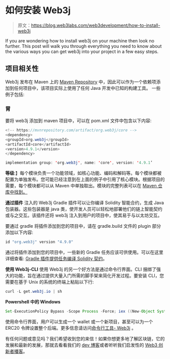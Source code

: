 # 如何安装 Web3j

> 原文：<https://blog.web3labs.com/web3development/how-to-install-web3j>

If you are wondering how to install web3j on your machine then look no further. This post will walk you through everything you need to know about the various ways you can get web3j into your project in a few easy steps.

## 项目相关性

Web3j 发布在 Maven 上的 [Maven Repository](https://mvnrepository.com/artifact/org.web3j) 中，因此可以作为一个依赖项添加到任何项目中，该项目实际上使用了任何 Java 开发中已知的构建工具。
一些例子包括:

### **胃**

要将 web3j 添加到 maven 项目中，可以在 pom.xml 文件中包含以下内容:

```java
<!-- https://mvnrepository.com/artifact/org.web3j/core -->
<dependency>
<groupId>org.web3j</groupId>
<artifactId>core</artifactId>
<version>4.9.1</version>
</dependency>
```

```java
implementation group: 'org.web3j', name: 'core', version: '4.9.1’
```

**等级**:】每个模块负责一个功能领域，如核心功能、编码和解码等。每个模块都被配置为单独发布。您可能已经注意到在上面的例子中引用了核心模块。根据项目的需要，每个模块都可以从 Maven 中单独取出。模块的完整列表可以在 [Maven 仓库中找到。](https://mvnrepository.com/artifact/org.web3j)

**通过插件**
注入的 Web3j Gradle 插件可以让你编译 Solidity 智能合约，生成 Java 包装器。这些包装器是 java 类，使开发人员可以轻松地部署他们的链上智能契约或与之交互。该插件还将 web3j 注入到用户的项目中，使其易于与以太坊交互。

要通过 gradle 将插件添加到您的项目中，请在 gradle.build 文件的 plugin 部分添加以下内容:

```java
id "org.web3j" version "4.9.0"
```

通过将插件添加到您的项目中，一些新的 Gradle 任务应该可供使用。可以在这里详细查看: [Gradle 插件提供任务编译 Solidity 契约](https://github.com/web3j/solidity-gradle-plugin)。

**使用 Web3j-CLI**
使用 Web3j 的另一个好方法是通过命令行界面。CLI 捆绑了强大的功能，旨在通过提供大量入门所需的脚手架来简化开发过程。要安装 CLI，您需要在基于 Unix 的系统的终端上粘贴以下行:

```java
curl -L get.web3j.io | sh
```

**Powershell 中的 Windows**

```java
Set-ExecutionPolicy Bypass -Scope Process -Force; iex ((New-Object System.Net.WebClient).DownloadString('https://raw.githubusercontent.com/web3j/web3j-installer/master/installer.ps1'))
```

使用命令行界面，用户可以生成一个 wallet 或一个新项目，甚至可以为一个 ERC20 令牌设置整个后端。更多信息请访问[命令行工具- Web3j](https://docs.web3j.io/4.8.7/command_line_tools/) 。

有任何问题或意见吗？我们希望收到您的来信！如果你想更多地了解区块链，它的发展和最新的发展，那就去看看我们的 [dev 博客](/web3development)或者听听我们启发性的 [Web3 创新者播客](https://podcast.web3labs.com/)。